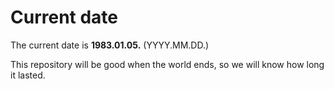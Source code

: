 # Current date

The current date is **1983.01.05.** (YYYY.MM.DD.)

This repository will be good when the world ends, so we will know how long it lasted.